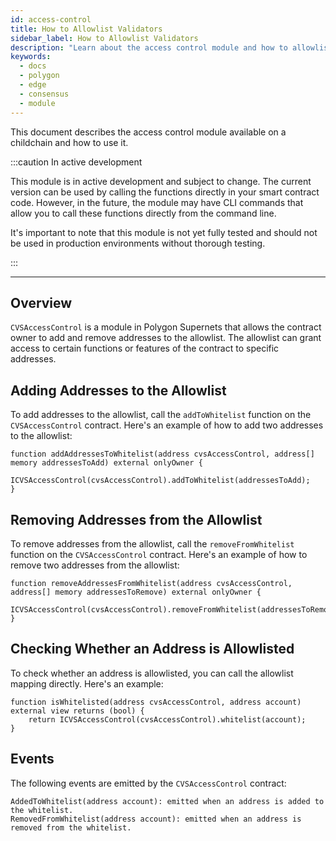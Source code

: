 ```yaml
---
id: access-control
title: How to Allowlist Validators
sidebar_label: How to Allowlist Validators
description: "Learn about the access control module and how to allowlist validators."
keywords:
  - docs
  - polygon
  - edge
  - consensus
  - module
---
```


This document describes the access control module available on a childchain and how to use it.

:::caution In active development

This module is in active development and subject to change. The current version can be used by calling the functions directly in your smart contract code. However, in the future, the module may have CLI commands that allow you to call these functions directly from the command line.

It's important to note that this module is not yet fully tested and should not be used in production environments without thorough testing.

:::

---

## Overview

`CVSAccessControl` is a module in Polygon Supernets that allows the contract owner to add and remove addresses to the allowlist. The allowlist can grant access to certain functions or features of the contract to specific addresses.

## Adding Addresses to the Allowlist

To add addresses to the allowlist, call the `addToWhitelist` function on the `CVSAccessControl` contract. Here's an example of how to add two addresses to the allowlist:

```solidity
function addAddressesToWhitelist(address cvsAccessControl, address[] memory addressesToAdd) external onlyOwner {
    ICVSAccessControl(cvsAccessControl).addToWhitelist(addressesToAdd);
}
```

## Removing Addresses from the Allowlist

To remove addresses from the allowlist, call the `removeFromWhitelist` function on the `CVSAccessControl` contract. Here's an example of how to remove two addresses from the allowlist:

```solidity
function removeAddressesFromWhitelist(address cvsAccessControl, address[] memory addressesToRemove) external onlyOwner {
    ICVSAccessControl(cvsAccessControl).removeFromWhitelist(addressesToRemove);
}
```

## Checking Whether an Address is Allowlisted

To check whether an address is allowlisted, you can call the allowlist mapping directly. Here's an example:

```solidity
function isWhitelisted(address cvsAccessControl, address account) external view returns (bool) {
    return ICVSAccessControl(cvsAccessControl).whitelist(account);
}
```

## Events

The following events are emitted by the `CVSAccessControl` contract:

```solidity
AddedToWhitelist(address account): emitted when an address is added to the whitelist.
RemovedFromWhitelist(address account): emitted when an address is removed from the whitelist.
```
